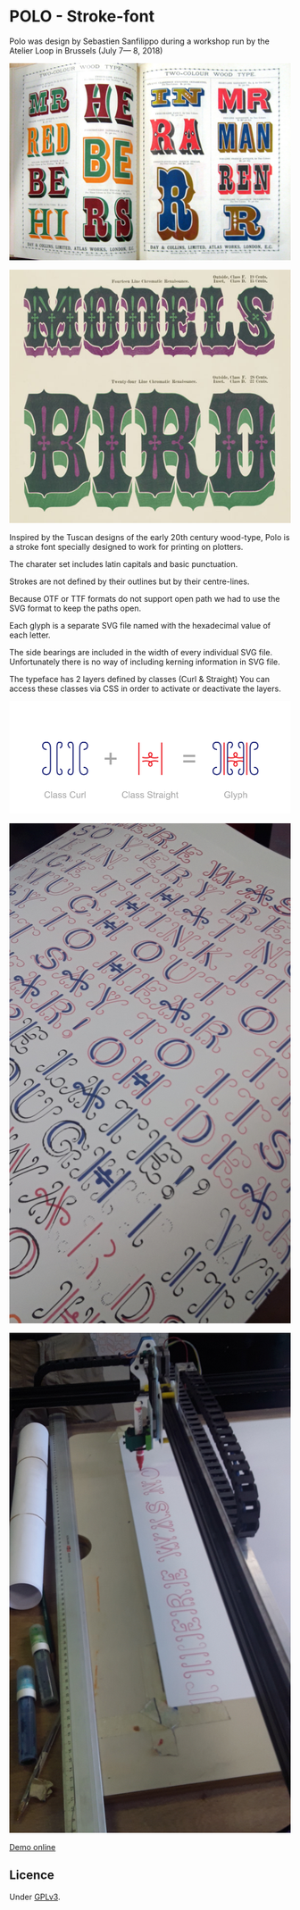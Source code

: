 # POLO - Stroke-font

Polo was design by Sebastien Sanfilippo during a workshop run by the Atelier Loop in Brussels (July 7— 8, 2018)

![ref1](img/78.media.tumblr.com-2457443382470090.jpg)

![ref2](img/www.virginwoodtype.com-2457014403255856.png)

Inspired by the Tuscan designs of the early 20th century wood-type, 
Polo is a stroke font specially designed to work for printing on plotters.

The charater set includes latin capitals and basic punctuation. 

Strokes are not defined by their outlines but by their centre-lines. 

Because OTF or TTF formats do not support open path we had to use the SVG format to keep the paths open.

Each glyph is a separate SVG file named with the hexadecimal value of each letter.

The side bearings are included in the width of every individual SVG file. Unfortunately there is no way of including kerning information in SVG file.

The typeface has 2 layers defined by classes (Curl & Straight)
You can access these classes via CSS in order to activate or deactivate the layers.

![](img/exemple-01.png)

 ![](img/20180708_181337.jpg)

![](img/20180708_172704.jpg)

[Demo online](http://www.luuse.io/workshop/summerloop/Polo-stroke-font/)

## Licence

Under [GPLv3](https://www.gnu.org/licenses/quick-guide-gplv3.html).
